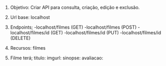 1. Objetivo: Criar API para consulta, criação, edição e exclusão.

2. Url base: localhost

3. Endpoints;
     -localhost/filmes (GET)
     -localhost/filmes (POST)
     -localhost/filmes/id (GET)
     -localhost/filmes/id (PUT)
     -localhost/filmes/id (DELETE)

4. Recursos: filmes

5. Filme terá;
     titulo:
     imgurl:
     sinopse:
     avaliacao: